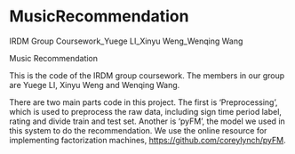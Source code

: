 # MusicRecommendation
IRDM Group Coursework_Yuege LI_Xinyu Weng_Wenqing Wang

Music Recommendation

This is the code of the IRDM group coursework. The members in our group are Yuege LI, Xinyu Weng and Wenqing Wang.

There are two main parts code in this project. The first is ‘Preprocessing’, which is used to preprocess the raw data, including sign time period label, rating and divide train and test set. Another is ‘pyFM’, the model we used in this system to do the recommendation. We use the online resource for implementing factorization machines, https://github.com/coreylynch/pyFM.




